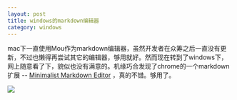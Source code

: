 ```yaml
---
layout: post
title: windows的markdown编辑器
category: windows
---
```


mac下一直使用Mou作为markdown编辑器，虽然开发者在众筹之后一直没有更新，不过也懒得再尝试其它的编辑器，够用就好。然而现在转到了windows下，网上随意看了下，貌似也没有满意的。机缘巧合发现了chrome的一个markdown扩展 -- [Minimalist Markdown Editor](https://chrome.google.com/webstore/detail/minimalist-markdown-edito/pghodfjepegmciihfhdipmimghiakcjf?utm_source=chrome-app-launcher-info-dialog) ，真的不错。够用了。

![](http://7vigrt.com1.z0.glb.clouddn.com/blog_QQ%E6%88%AA%E5%9B%BE20160228220249.png)